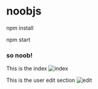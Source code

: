 ﻿# noobjs
npm install

npm start

### so noob!

This is the index
![index](https://i.imgur.com/gfLCYe1.jpg)


This is the user edit section
![edit](https://i.imgur.com/41t7ttm.jpg)
